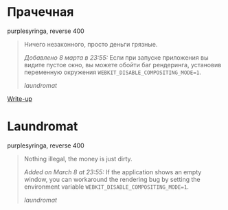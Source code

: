# Прачечная

purplesyringa, reverse 400

> Ничего незаконного, просто деньги грязные.
> 
> *Добавлено 8 марта в 23:55:* Если при запуске приложения вы видите пустое окно, вы можете обойти баг рендеринга, установив переменную окружения `WEBKIT_DISABLE_COMPOSITING_MODE=1`.
>
> *laundromat*

[Write-up](WRITEUP.md)

# Laundromat

purplesyringa, reverse 400

> Nothing illegal, the money is just dirty.
> 
> *Added on March 8 at 23:55:* If the application shows an empty window, you can workaround the rendering bug by setting the environment variable `WEBKIT_DISABLE_COMPOSITING_MODE=1`.
>
> *laundromat*
